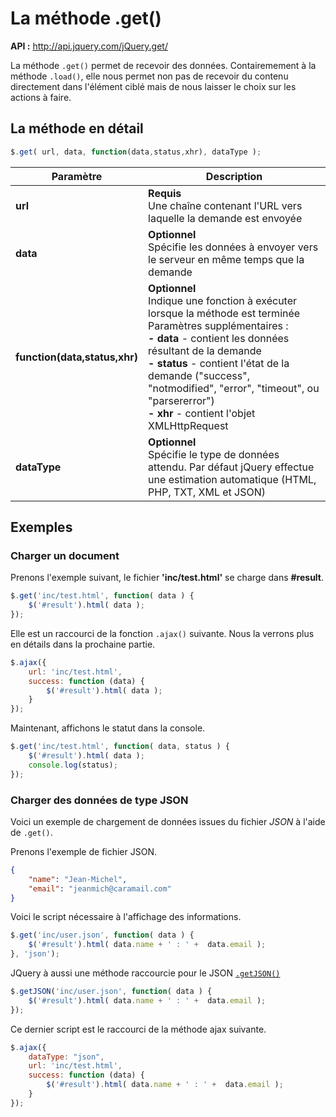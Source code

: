 # La méthode .get()

**API :** http://api.jquery.com/jQuery.get/

La méthode `.get()` permet de recevoir des données.
Contairemement à la méthode `.load()`, elle nous permet non pas de recevoir du contenu directement dans l'élément ciblé mais de nous laisser le choix sur les actions à faire.


## La méthode en détail

```js
$.get( url, data, function(data,status,xhr), dataType );
```

| Paramètre | Description |
| -- | -- |
| **url** | **Requis**<br/>Une chaîne contenant l'URL vers laquelle la demande est envoyée |
| **data** | **Optionnel**<br/> Spécifie les données à envoyer vers le serveur en même temps que la demande |
| **function(data,status,xhr)** | **Optionnel**<br/> Indique une fonction à exécuter lorsque la méthode est terminée<br/>Paramètres supplémentaires : <br/>**- data** - contient les données résultant de la demande <br/> **- status** - contient l'état de la demande ("success", "notmodified", "error", "timeout", ou "parsererror")<br/> **- xhr** - contient l'objet XMLHttpRequest |
| **dataType** | **Optionnel**<br/>Spécifie le type de données attendu. Par défaut jQuery effectue une estimation automatique (HTML, PHP, TXT, XML et JSON) |

## Exemples

### Charger un document

Prenons l'exemple suivant, le fichier **'inc/test.html'** se charge dans **#result**.

```js
$.get('inc/test.html', function( data ) {
    $('#result').html( data );
});
```

Elle est un raccourci de la fonction `.ajax()` suivante. Nous la verrons plus en détails dans la prochaine partie.

```js
$.ajax({
    url: 'inc/test.html',
    success: function (data) {
    	$('#result').html( data );
    }
});
```

Maintenant, affichons le statut dans la console.

```js
$.get('inc/test.html', function( data, status ) {
    $('#result').html( data );
    console.log(status);
});
```

### Charger des données de type JSON

Voici un exemple de chargement de données issues du fichier *JSON* à l'aide de `.get()`.

Prenons l'exemple de fichier JSON.

```json
{
    "name": "Jean-Michel",
    "email": "jeanmich@caramail.com"
}
```

Voici le script nécessaire à l'affichage des informations.

```js
$.get('inc/user.json', function( data ) {
	$('#result').html( data.name + ' : ' +  data.email );
}, 'json');
```

JQuery à aussi une méthode raccourcie pour le JSON [`.getJSON()`](http://api.jquery.com/jquery.getjson/)

```js
$.getJSON('inc/user.json', function( data ) {
	$('#result').html( data.name + ' : ' +  data.email );
});
```

Ce dernier script est le raccourci de la méthode ajax suivante.

```js
$.ajax({
    dataType: "json",
    url: 'inc/test.html',
    success: function (data) {
    	$('#result').html( data.name + ' : ' +  data.email );
    }
});
```
